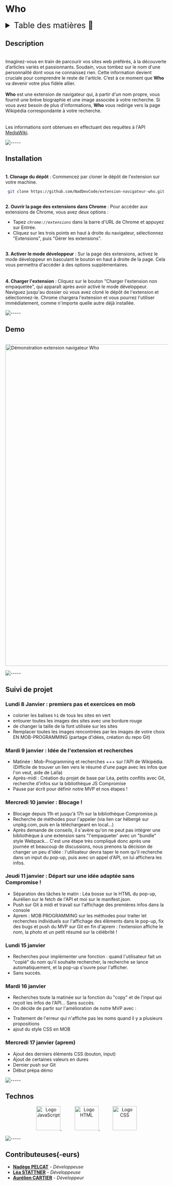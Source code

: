 # Who

<details>
<summary style="font-size: 25px">Table des matières 📖</summary>

- [On Meuble](#who)
  - [Description](#description)
  - [Installation](#installation)
  - [Demo](#demo)
  - [Suivi de projet](#suivi-de-projet)
  - [Technos](#technos)

</details>

## Description

<br/>
Imaginez-vous en train de parcourir vos sites web préférés, à la découverte d’articles variés et passionnants. Soudain, vous tombez sur le nom d'une personnalité dont vous ne connaissez rien. Cette information devient cruciale pour comprendre le reste de l'article.
C’est à ce moment que <strong>Who</strong> va devenir votre plus fidèle allier.
<br/>
<br/>
<strong>Who</strong> est une extension de navigateur qui, à partir d'un nom propre, vous fournit une brève biographie et une image associée à votre recherche. Si vous avez besoin de plus d'informations, <strong>Who</strong> vous redirige vers la page Wikipédia correspondante à votre recherche.
<br/>
<br/>
<br/>
Les informations sont obtenues en effectuant des requêtes à l'API <a href="https://www.mediawiki.org/wiki/API:Main_page/fr">MediaWiki</a>.

![-----](https://raw.githubusercontent.com/andreasbm/readme/master/assets/lines/solar.png)

## Installation

<br/>
<strong>1. Clonage du dépôt</strong> : Commencez par cloner le dépôt de l'extension sur votre machine.

 ```sh
  git clone https://github.com/NadDevCode/extension-navigateur-who.git
  ```

<br/>
<strong>2. Ouvrir la page des extensions dans Chrome</strong> : Pour accéder aux extensions de Chrome, vous avez deux options :

* Tapez *`chrome://extensions`* dans la barre d'URL de Chrome et appuyez sur Entrée.
* Cliquez sur les trois points en haut à droite du navigateur, sélectionnez "Extensions", puis "Gérer les extensions".

<br/>
<strong>3. Activer le mode développeur</strong> : Sur la page des extensions, activez le mode développeur en basculant le bouton en haut à droite de la page. Cela vous permettra d'accéder à des options supplémentaires.

<br/>
<br/>
<br/>
<strong>4. Charger l'extension</strong> : Cliquez sur le bouton "Charger l'extension non empaquetée", qui apparaît après avoir activé le mode développeur.
Naviguez jusqu'au dossier où vous avez cloné le dépôt de l'extension et sélectionnez-le. Chrome chargera l'extension et vous pourrez l'utiliser immédiatement, comme n'importe quelle autre déjà installée.

![-----](https://raw.githubusercontent.com/andreasbm/readme/master/assets/lines/solar.png)

## Demo

<br/>
 <img width="1000px" src='https://drive.google.com/uc?export=view&id=1q4iuEJapchpBAW5dy_wG5lTclGvnEQb_'  alt="Démonstration extension navigateur Who">

 ![-----](https://raw.githubusercontent.com/andreasbm/readme/master/assets/lines/solar.png)

## Suivi de projet

### Lundi 8 Janvier : premiers pas et exercices en mob

- colorier les balises `h1` de tous les sites en vert
- entourer toutes les images des sites avec une bordure rouge
- de changer la taille de la font utilisée sur les sites
- Remplacer toutes les images rencontrées par les images de votre choix
  EN MOB-PROGRAMMING (partage d'idées, création du repo Git)

### Mardi 9 janvier : Idée de l'extension et recherches

- Matinée : Mob-Programming et recherches +++ sur l'API de Wikipédia. (Difficile de trouver un lien vers le résumé d'une page avec les infos que l'on veut, aide de Laïla)
- Après-midi : Création du projet de base par Léa, petits conflits avec Git, recherche d'infos sur la bibliothèque JS Compromise
- Pause par écrit pour définir notre MVP et nos étapes !

### Mercredi 10 janvier : Blocage !

- Blocage depuis 11h et jusqu'à 17h sur la bibliothèque Compromise.js
- Recherche de méthodes pour l'appeler (via lien car hébergé sur unpkg.com, puis en la téléchargeant en local...)
- Après demande de conseils, il s'avère qu'on ne peut pas intégrer une bibliothèque à une extension sans "l'empaqueter' avec un "bundle" style Webpack... C'est une étape très compliqué donc après une journée et beaucoup de discussions, nous prenons la décision de changer un peu d'idée : l'utilisateur devra taper le nom qu'il recherche dans un input du pop-up, puis avec un appel d'API, on lui affichera les infos.

### Jeudi 11 janvier : Départ sur une idée adaptée sans Compromise !

- Séparation des tâches le matin : Léa bosse sur le HTML du pop-up, Aurélien sur le fetch de l'API et moi sur le manifest.json.
- Push sur Git à midi et travail sur l'affichage des premières infos dans la console
- Aprem : MOB PROGRAMMING sur les méthodes pour traiter let recherches individuels sur l'affichage des élèments dans le pop-up, fix des bugs et push du MVP sur Git en fin d'aprem : l'extension affiche le nom, la photo et un petit résumé sur la célébrité !

### Lundi 15 janvier

- Recherches pour implémenter une fonction : quand l'utilisateur fait un "copié" du nom qu'il souhaite rechercher, la recherche se lance automatiquement, et la pop-up s'ouvre pour l'afficher.
- Sans succés.

### Mardi 16 janvier

- Recherches toute la matinée sur la fonction du "copy" et de l'input qui reçoit les infos de l'API... Sans succès.
- On décide de partir sur l'amélioration de notre MVP avec :

* Traitement de l'erreur qui n'affiche pas les noms quand il y a plusieurs propositions
* ajout du style CSS en MOB

### Mercredi 17 janvier (aprem)

- Ajout des derniers éléments CSS (bouton, input)
- Ajout de certaines valeurs en dures
- Dernier push sur Git
- Début prépa démo

![-----](https://raw.githubusercontent.com/andreasbm/readme/master/assets/lines/solar.png)

## Technos

<p align="center"> 
    <a href="https://developer.mozilla.org/fr/docs/Web/JavaScript" target="_blank" rel="noreferrer">
        <img width="75px" src='https://drive.google.com/uc?export=view&id=1h0n8nbhB3bJXcUGRGHyHG7ZI2EZo6VhW'  alt="Logo JavaScript">
    </a>
     &nbsp &nbsp &nbsp &nbsp &nbsp
    <a href="https://developer.mozilla.org/fr/docs/Web/HTML" target="_blank" rel="noreferrer">
        <img width="75px" src='https://drive.google.com/uc?export=view&id=10K18tSqjh9QIOyjatPgJhNQXKkTlDZS8'  alt="Logo HTML">
    </a>
     &nbsp &nbsp &nbsp &nbsp &nbsp
    <a  href="https://developer.mozilla.org/fr/docs/Web/CSS" target="_blank" rel="noreferrer">
        <img width="75px" src='https://drive.google.com/uc?export=view&id=1RQZJzDAGW39RFxPbXlObZU4XY3a1e4n7'  alt="Logo CSS">
    </a>
</p>

![-----](https://raw.githubusercontent.com/andreasbm/readme/master/assets/lines/solar.png)

## Contributeuses(-eurs)

- [**Nadège PELCAT**](https://github.com/npelcat) - *Développeuse*
- [**Léa STATTNER**](https://github.com/Lea9723) - *Développeuse*
- [**Aurélien CARTIER**](https://github.com/NadDevCode) - *Développeur*
